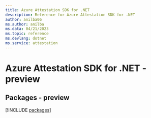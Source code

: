 ```yaml
---
title: Azure Attestation SDK for .NET
description: Reference for Azure Attestation SDK for .NET
author: anilba06
ms.author: anilba
ms.data: 04/21/2023
ms.topic: reference
ms.devlang: dotnet
ms.service: attestation
---
```

# Azure Attestation SDK for .NET - preview
## Packages - preview
[!INCLUDE [packages](attestation-index.md)]